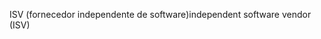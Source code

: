 <span data-ttu-id="4d41a-101">ISV (fornecedor independente de software)</span><span class="sxs-lookup"><span data-stu-id="4d41a-101">independent software vendor (ISV)</span></span>